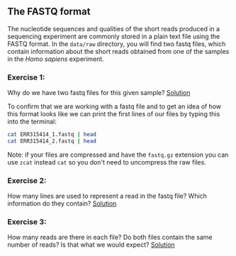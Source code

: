 ## The FASTQ format
The nucleotide sequences and qualities of the short reads produced in a sequencing experiment are commonly stored in a plain text file using the FASTQ format. In the `data/raw` directory, you will find two fastq files, which contain information about the short reads obtained from one of the samples in the *Homo sapiens* experiment.

### Exercise 1: 
Why do we have two fastq files for this given sample?
[Solution](https://github.com/Functional-Genomics/TeachingMaterial/tree/Cancer-Genomics-07-2015/solutions/_fastq_ex1.md)

To confirm that we are working with a fastq file and to get an idea of how this format looks like we can print the first lines of our files by typing this into the terminal:

```bash
cat ERR315414_1.fastq | head
cat ERR315414_2.fastq | head
```
Note: if your files are compressed and have the `fastq.gz` extension you can use `zcat` instead `cat` so you don't need to uncompress the raw files.


### Exercise 2: 
How many lines are used to represent a read in the fastq file? Which information do they contain?
[Solution](https://github.com/Functional-Genomics/TeachingMaterial/tree/Cancer-Genomics-07-2015/solutions/_fastq_ex2.md)

### Exercise 3: 
How many reads are there in each file? Do both files contain the same number of reads? Is that what we would expect?
[Solution](https://github.com/Functional-Genomics/TeachingMaterial/tree/Cancer-Genomics-07-2015/solutions/_fastq_ex3.md)

